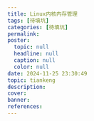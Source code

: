 ```yaml
---
title: Linux内核内存管理
tags: [待填坑]
categories: [待填坑]
permalink: 
poster:
  topic: null
  headline: null
  caption: null
  color: null
date: 2024-11-25 23:30:49
topic: tiankeng
description:
cover:
banner:
references:
---
```

